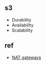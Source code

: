 

## s3
+ Durability
+ Availability
+ Scalability

## ref
+ [NAT gateways](https://docs.aws.amazon.com/vpc/latest/userguide/vpc-nat-gateway.html)